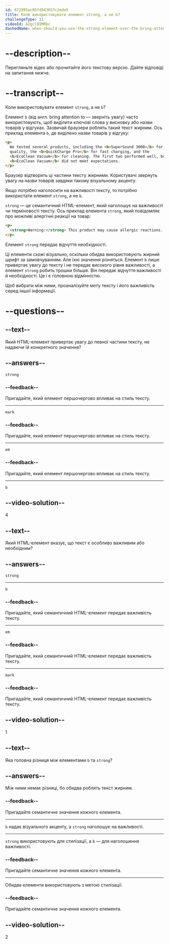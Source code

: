 ```yaml
---
id: 672995ac85fd943657c2ede5
title: Коли використовувати елемент strong, а не b?
challengeType: 11
videoId: A2gclQIMRbc
dashedName: when-should-you-use-the-strong-element-over-the-bring-attention-to-element
---
```


# --description--

Перегляньте відео або прочитайте його текстову версію. Дайте відповіді на запитання нижче.

# --transcript--

Коли використовувати елемент `strong`, а не `b`?

Елемент `b` (від англ. bring attention to — зверніть увагу) часто використовують, щоб виділити ключові слова у висновку або назви товарів у відгуках. Зазвичай браузери роблять такий текст жирним. Ось приклад елемента `b`, де виділено назви товарів у відгуку:

```html
<p>
  We tested several products, including the <b>SuperSound 3000</b> for audio
  quality, the <b>QuickCharge Pro</b> for fast charging, and the
  <b>EcoClean Vacuum</b> for cleaning. The first two performed well, but the
  <b>EcoClean Vacuum</b> did not meet expectations.
</p>
```

Браузер відтворить ці частини тексту жирними. Користувачі звернуть увагу на назви товарів завдяки такому візуальному акценту.

Якщо потрібно наголосити на важливості тексту, то потрібно використати елемент `strong`, а не `b`.

`strong` — це семантичний HTML-елемент, який наголошує на важливості чи терміновості тексту. Ось приклад елемента `strong`, який повідомляє про можливі алергічні реакції на товар:

```html
<p>
  <strong>Warning:</strong> This product may cause allergic reactions.
</p>
```

Елемент `strong` передає відчуття необхідності.

Ці елементи схожі візуально, оскільки обидва використовують жирний шрифт за замовчуванням. Але їхні значення різняться. Елемент `b` лише привертає увагу до тексту і не передає високого рівня важливості, а елемент `strong` робить трошки більше. Він передає відчуття важливості й необхідності. Це і є головною відмінністю.

Щоб вибрати між ними, проаналізуйте мету тексту і його важливість серед іншої інформації.

# --questions--

## --text--

Який HTML-елемент привертає увагу до певної частини тексту, не надаючи їй конкретного значення?

## --answers--

`strong`

### --feedback--

Пригадайте, який елемент першочергово впливає на стиль тексту.

---

`mark`

### --feedback--

Пригадайте, який елемент першочергово впливає на стиль тексту.

---

`em`

### --feedback--

Пригадайте, який елемент першочергово впливає на стиль тексту.

---

`b`

## --video-solution--

4

## --text--

Який HTML-елемент вказує, що текст є особливо важливим або необхідним?

## --answers--

`strong`

---

`b`

### --feedback--

Пригадайте, який семантичний HTML-елемент передає важливість тексту.

---

`em`

### --feedback--

Пригадайте, який семантичний HTML-елемент передає важливість тексту.

---

`mark`

### --feedback--

Пригадайте, який семантичний HTML-елемент передає важливість тексту.

## --video-solution--

1

## --text--

Яка головна різниця між елементами `b` та `strong`?

## --answers--

Між ними немає різниці, бо обидва роблять текст жирним.

### --feedback--

Пригадайте семантичне значення кожного елемента.

---

`b` надає візуального акценту, а `strong` наголошує на важливості.

---

`strong` використовують для стилізації, а `b` — для наголошення важливості.

### --feedback--

Пригадайте семантичне значення кожного елемента.

---

Обидва елементи використовують з метою стилізації.

### --feedback--

Пригадайте семантичне значення кожного елемента.

## --video-solution--

2
